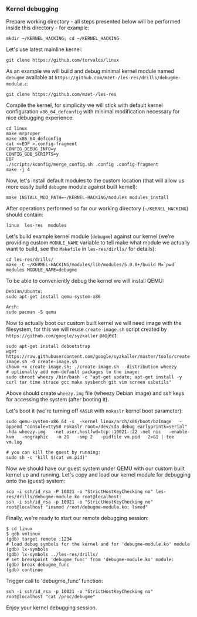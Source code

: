 
### Kernel debugging

Prepare working directory - all steps presented below will be performed inside this directory - for example:

    mkdir ~/KERNEL_HACKING; cd ~/KERNEL_HACKING

Let's use latest mainline kernel:

	git clone https://github.com/torvalds/linux

As an example we will build and debug minimal kernel module named `debugme` available at `https://github.com/mzet-/les-res/drills/debugme-module.c`:

```
git clone https://github.com/mzet-/les-res
```

Compile the kernel, for simplicity we will stick with default kernel configuration `x86_64_defconfig` with minimal modification necessary for nice debugging experience:

```
cd linux
make mrproper
make x86_64_defconfig
cat <<EOF >.config-fragment
CONFIG_DEBUG_INFO=y
CONFIG_GDB_SCRIPTS=y
EOF
./scripts/kconfig/merge_config.sh .config .config-fragment
make -j 4
```

Now, let's install default modules to the custom location (that will allow us more easily build `debugme` module against built kernel):

```
make INSTALL_MOD_PATH=~/KERNEL-HACKING/modules modules_install
```

After operations performed so far our working directory (`~/KERNEL_HACKING`) should contain:

```
linux  les-res  modules
```

Let's build example kernel module (`debugme`) against our kernel (we're providing custom `MODULE_NAME` variable to tell make what module we actually want to build, see the `Makefile` in `les-res/dirlls/` for details):

```
cd les-res/drills/
make -C ~/KERNEL-HACKING/modules/lib/modules/5.0.0+/build M=`pwd` modules MODULE_NAME=debugme
```

To be able to conveniently debug the kernel we will install QEMU:

```
Debian/Ubuntu:
sudo apt-get install qemu-system-x86

Arch:
sudo pacman -S qemu
```

Now to actually boot our custom built kernel we will need image with the filesystem, for this we will reuse `create-image.sh` script created by `https://github.com/google/syzkaller` project:

```
sudo apt-get install debootstrap
wget https://raw.githubusercontent.com/google/syzkaller/master/tools/create-image.sh -O create-image.sh
chown +x create-image.sh; ./create-image.sh --distribution wheezy
# optionally add non-default packages to the image:
sudo chroot wheezy /bin/bash -c "apt-get update; apt-get install -y curl tar time strace gcc make sysbench git vim screen usbutils"
```

Above should create `wheezy.img` file (wheezy Debian image) and ssh keys for accessing the system (after booting it).

Let's boot it (we're turning off `KASLR` with `nokaslr` kernel boot parameter):

```
sudo qemu-system-x86_64 -s  -kernel linux/arch/x86/boot/bzImage   -append "console=ttyS0 nokaslr root=/dev/sda debug earlyprintk=serial"  -hda wheezy.img   -net user,hostfwd=tcp::10021-:22 -net nic   -enable-kvm   -nographic   -m 2G   -smp 2   -pidfile vm.pid   2>&1 | tee vm.log

# you can kill the guest by running:
sudo sh -c 'kill $(cat vm.pid)'
```

Now we should have our guest system under QEMU with our custom built kernel up and running. Let's copy and load our kernel module for debugging onto the (guest) system:

```
scp -i ssh/id_rsa -P 10021 -o "StrictHostKeyChecking no" les-res/drills/debugme-module.ko root@localhost:
ssh -i ssh/id_rsa -p 10021 -o "StrictHostKeyChecking no" root@localhost "insmod /root/debugme-module.ko; lsmod"
```

Finally, we're ready to start our remote debugging session:

```
$ cd linux
$ gdb vmlinux
(gdb) target remote :1234
# load debug symbols for the kernel and for 'debugme-module.ko' module
(gdb) lx-symbols
(gdb) lx-symbols ../les-res/drills/
# set breakpoint 'debugme_func' from 'debugme-module.ko' module:
(gdb) break debugme_func
(gdb) continue
```

Trigger call to 'debugme_func' function:

```
ssh -i ssh/id_rsa -p 10021 -o "StrictHostKeyChecking no" root@localhost "cat /proc/debugme"
```

Enjoy your kernel debugging session.
